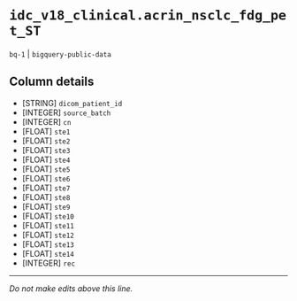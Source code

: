 # `idc_v18_clinical.acrin_nsclc_fdg_pet_ST`
`bq-1` | `bigquery-public-data`

## Column details
* [STRING]    `dicom_patient_id`
* [INTEGER]   `source_batch`
* [INTEGER]   `cn`
* [FLOAT]     `ste1`
* [FLOAT]     `ste2`
* [FLOAT]     `ste3`
* [FLOAT]     `ste4`
* [FLOAT]     `ste5`
* [FLOAT]     `ste6`
* [FLOAT]     `ste7`
* [FLOAT]     `ste8`
* [FLOAT]     `ste9`
* [FLOAT]     `ste10`
* [FLOAT]     `ste11`
* [FLOAT]     `ste12`
* [FLOAT]     `ste13`
* [FLOAT]     `ste14`
* [INTEGER]   `rec`

-------------------------------------------------------------------------------
*Do not make edits above this line.*
